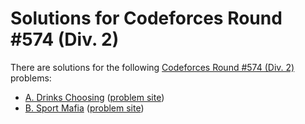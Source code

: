 # Solutions for Codeforces Round #574 (Div. 2)

There are solutions for the following [Codeforces Round #574 (Div. 2)](https://codeforces.com/contest/1195) problems:

- [A. Drinks Choosing](a.cc)
  ([problem site](https://codeforces.com/contest/1195/problem/A))
- [B. Sport Mafia](b.cc)
  ([problem site](https://codeforces.com/contest/1195/problem/B))
